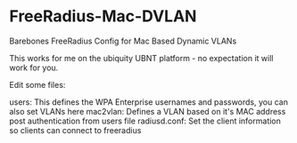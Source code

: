 # FreeRadius-Mac-DVLAN
Barebones FreeRadius Config for Mac Based Dynamic VLANs

This works for me on the ubiquity UBNT platform - no expectation it will work for you.

Edit some files:

users: This defines the WPA Enterprise usernames and passwords, you can also set VLANs here
mac2vlan: Defines a VLAN based on it's MAC address post authentication from users file
radiusd.conf: Set the client information so clients can connect to freeradius

